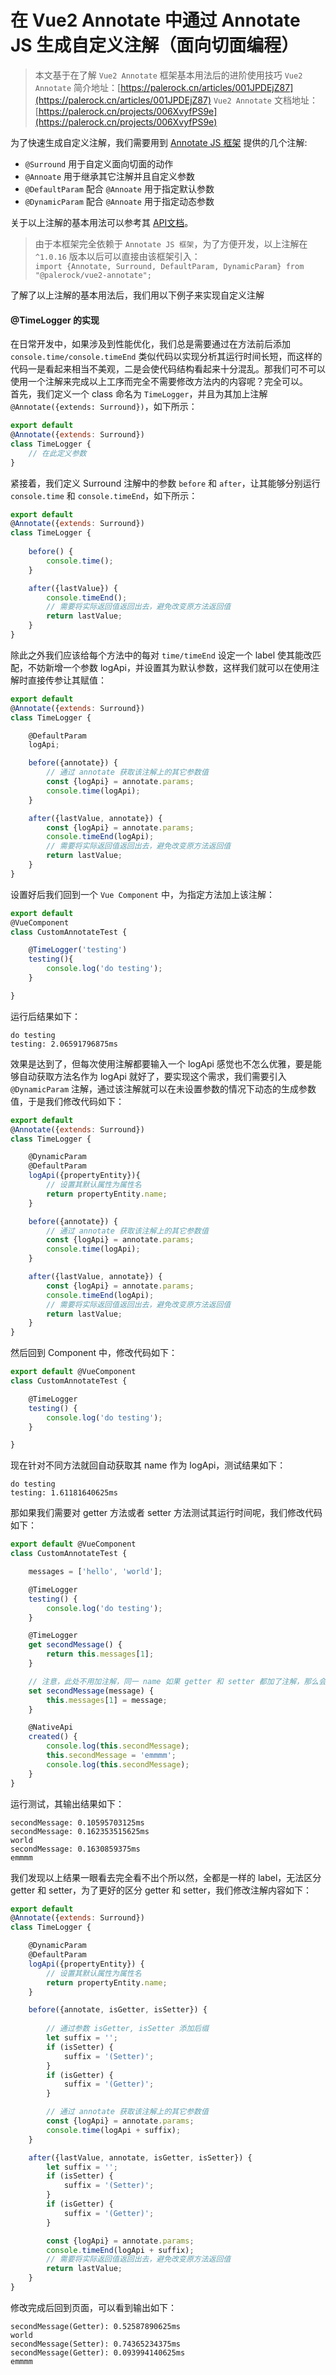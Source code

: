 # 在 Vue2 Annotate 中通过 Annotate JS 生成自定义注解（面向切面编程）

> 本文基于在了解 `Vue2 Annotate` 框架基本用法后的进阶使用技巧
> `Vue2 Annotate` 简介地址：[https://palerock.cn/articles/001JPDEjZ87](https://palerock.cn/articles/001JPDEjZ87)
> `Vue2 Annotate` 文档地址：[https://palerock.cn/projects/006XvyfPS9e](https://palerock.cn/projects/006XvyfPS9e)

为了快速生成自定义注解，我们需要用到 [Annotate JS 框架](https://palerock.cn/projects/006T5t9zyHi) 提供的几个注解:
- `@Surround` 用于自定义面向切面的动作
- `@Annoate` 用于继承其它注解并且自定义参数
- `@DefaultParam` 配合 `@Annoate` 用于指定默认参数
- `@DynamicParam` 配合 `@Annoate` 用于指定动态参数

关于以上注解的基本用法可以参考其 [API文档](https://palerock.cn/projects/006T5t9zyHi#surround)。  
> 由于本框架完全依赖于 `Annotate JS 框架`，为了方便开发，以上注解在 `^1.0.16` 版本以后可以直接由该框架引入：  
`import {Annotate, Surround, DefaultParam, DynamicParam} from "@palerock/vue2-annotate";`

了解了以上注解的基本用法后，我们用以下例子来实现自定义注解
#### @TimeLogger 的实现
在日常开发中，如果涉及到性能优化，我们总是需要通过在方法前后添加 `console.time/console.timeEnd` 类似代码以实现分析其运行时间长短，而这样的代码一是看起来相当不美观，二是会使代码结构看起来十分混乱。那我们可不可以使用一个注解来完成以上工序而完全不需要修改方法内的内容呢？完全可以。  
首先，我们定义一个 class 命名为 `TimeLogger`，并且为其加上注解 `@Annotate({extends: Surround})`，如下所示：
```javascript
export default
@Annotate({extends: Surround})
class TimeLogger {
	// 在此定义参数
}
```
紧接着，我们定义 Surround 注解中的参数 `before` 和 `after`，让其能够分别运行 `console.time` 和 `console.timeEnd`，如下所示：
```javascript
export default
@Annotate({extends: Surround})
class TimeLogger {
    
    before() {
        console.time();
    }

    after({lastValue}) {
        console.timeEnd();
		// 需要将实际返回值返回出去，避免改变原方法返回值
        return lastValue;
    }
}
```
除此之外我们应该给每个方法中的每对 `time/timeEnd` 设定一个 label 使其能改匹配，不妨新增一个参数 logApi，并设置其为默认参数，这样我们就可以在使用注解时直接传参让其赋值：
```javascript
export default
@Annotate({extends: Surround})
class TimeLogger {

    @DefaultParam
    logApi;

    before({annotate}) {
        // 通过 annotate 获取该注解上的其它参数值
        const {logApi} = annotate.params;
        console.time(logApi);
    }

    after({lastValue, annotate}) {
        const {logApi} = annotate.params;
        console.timeEnd(logApi);
        // 需要将实际返回值返回出去，避免改变原方法返回值
        return lastValue;
    }
}
```
设置好后我们回到一个 `Vue Component` 中，为指定方法加上该注解：
```javascript
export default
@VueComponent
class CustomAnnotateTest {

    @TimeLogger('testing')
    testing(){
        console.log('do testing');
    }

}
```
运行后结果如下：
```
do testing
testing: 2.06591796875ms
```
效果是达到了，但每次使用注解都要输入一个 logApi 感觉也不怎么优雅，要是能够自动获取方法名作为 logApi 就好了，要实现这个需求，我们需要引入 `@DynamicParam` 注解，通过该注解就可以在未设置参数的情况下动态的生成参数值，于是我们修改代码如下：
```javascript
export default
@Annotate({extends: Surround})
class TimeLogger {

    @DynamicParam
    @DefaultParam
    logApi({propertyEntity}){
        // 设置其默认属性为属性名
        return propertyEntity.name;
    }

    before({annotate}) {
        // 通过 annotate 获取该注解上的其它参数值
        const {logApi} = annotate.params;
        console.time(logApi);
    }

    after({lastValue, annotate}) {
        const {logApi} = annotate.params;
        console.timeEnd(logApi);
        // 需要将实际返回值返回出去，避免改变原方法返回值
        return lastValue;
    }
}
```
然后回到 Component 中，修改代码如下：
```javascript
export default @VueComponent
class CustomAnnotateTest {

    @TimeLogger
    testing() {
        console.log('do testing');
    }

}
```
现在针对不同方法就回自动获取其 name 作为 logApi，测试结果如下：
```
do testing
testing: 1.61181640625ms
```
那如果我们需要对 getter 方法或者 setter 方法测试其运行时间呢，我们修改代码如下：
```javascript
export default @VueComponent
class CustomAnnotateTest {

    messages = ['hello', 'world'];

    @TimeLogger
    testing() {
        console.log('do testing');
    }

    @TimeLogger
    get secondMessage() {
        return this.messages[1];
    }

    // 注意，此处不用加注解，同一 name 如果 getter 和 setter 都加了注解，那么会生效两次
    set secondMessage(message) {
        this.messages[1] = message;
    }

    @NativeApi
    created() {
        console.log(this.secondMessage);
        this.secondMessage = 'emmmm';
        console.log(this.secondMessage);
    }
}
```
运行测试，其输出结果如下：
```
secondMessage: 0.10595703125ms
secondMessage: 0.162353515625ms
world
secondMessage: 0.1630859375ms
emmmm
```
我们发现以上结果一眼看去完全看不出个所以然，全都是一样的 label，无法区分 getter 和 setter，为了更好的区分 getter 和 setter，我们修改注解内容如下： 
```javascript
export default 
@Annotate({extends: Surround})
class TimeLogger {

    @DynamicParam
    @DefaultParam
    logApi({propertyEntity}) {
        // 设置其默认属性为属性名
        return propertyEntity.name;
    }

    before({annotate, isGetter, isSetter}) {
        
        // 通过参数 isGetter, isSetter 添加后缀
        let suffix = '';
        if (isSetter) {
            suffix = '(Setter)';
        }
        if (isGetter) {
            suffix = '(Getter)';
        }

        // 通过 annotate 获取该注解上的其它参数值
        const {logApi} = annotate.params;
        console.time(logApi + suffix);
    }

    after({lastValue, annotate, isGetter, isSetter}) {
        let suffix = '';
        if (isSetter) {
            suffix = '(Setter)';
        }
        if (isGetter) {
            suffix = '(Getter)';
        }

        const {logApi} = annotate.params;
        console.timeEnd(logApi + suffix);
        // 需要将实际返回值返回出去，避免改变原方法返回值
        return lastValue;
    }
}
```
修改完成后回到页面，可以看到输出如下：
```
secondMessage(Getter): 0.52587890625ms
world
secondMessage(Setter): 0.74365234375ms
secondMessage(Getter): 0.093994140625ms
emmmm
```